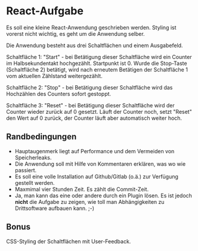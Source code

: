 # React-Aufgabe

Es soll eine kleine React-Anwendung geschrieben werden. Styling ist vorerst nicht wichtig, es geht um die Anwendung selber.

Die Anwendung besteht aus drei Schaltflächen und einem Ausgabefeld.

Schaltfläche 1: "Start" - bei Betätigung dieser Schaltfläche wird ein Counter im Halbsekundentakt hochgezählt. Startpunkt ist 0. Wurde die Stop-Taste (Schaltfläche 2) betätigt, wird nach erneutem Betätigen der Schaltfläche 1 vom aktuellen Zählstand weitergezählt.

Schaltfläche 2: "Stop" - bei Betätigung dieser Schaltfläche wird das Hochzählen des Counters sofort gestoppt.

Schaltfläche 3: "Reset" - bei Betätigung dieser Schaltfläche wird der Counter wieder zurück auf 0 gesetzt. Läuft der Counter noch, setzt "Reset" den Wert auf 0 zurück, der Counter läuft aber automatisch weiter hoch.

## Randbedingungen

- Hauptaugenmerk liegt auf Performance und dem Vermeiden von Speicherleaks.
- Die Anwendung soll mit Hilfe von Kommentaren erklären, was wo wie passiert.
- Es soll eine volle Installation auf Github/Gitlab (o.ä.) zur Verfügung gestellt werden. 
- Maxmimal vier Stunden Zeit. Es zählt die Commit-Zeit.
- Ja, man kann das eine oder andere durch ein Plugin lösen. Es ist jedoch __nicht__ die Aufgabe zu zeigen, wie toll man Abhängigkeiten zu Drittsoftware aufbauen kann. ;-) 

## Bonus

CSS-Styling der Schaltflächen mit User-Feedback.